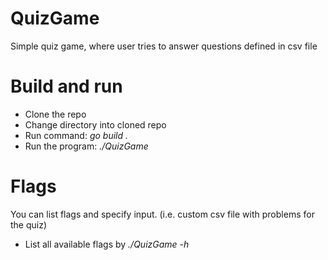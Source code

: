 # QuizGame
Simple quiz game, where user tries to answer questions defined in csv file

# Build and run
- Clone the repo
- Change directory into cloned repo
- Run command: *go build .*
- Run the program: *./QuizGame*
# Flags
You can list flags and specify input. (i.e. custom csv file with problems for the quiz)
- List all available flags by *./QuizGame -h*

